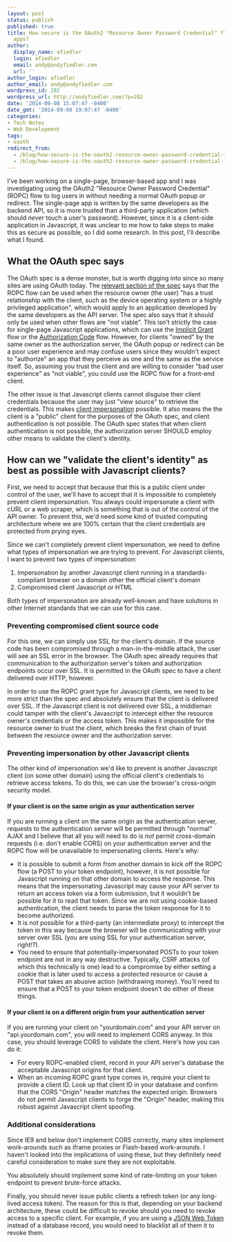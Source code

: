 ```yaml
---
layout: post
status: publish
published: true
title: How secure is the OAuth2 "Resource Owner Password Credential" flow for single-page
  apps?
author:
  display_name: afiedler
  login: afiedler
  email: andy@andyfiedler.com
  url: ''
author_login: afiedler
author_email: andy@andyfiedler.com
wordpress_id: 282
wordpress_url: http://andyfiedler.com/?p=282
date: '2014-09-08 15:07:47 -0400'
date_gmt: '2014-09-08 19:07:47 -0400'
categories:
- Tech Notes
- Web Development
tags:
- oauth
redirect_from:
  - /blog/how-secure-is-the-oauth2-resource-owner-password-credential-flow-for-single-page-apps-282/
  - /blog/how-secure-is-the-oauth2-resource-owner-password-credential-flow-for-single-page-apps-282
---
```

I've been working on a single-page, browser-based app and I was investigating using the OAuth2 "Resource Owner Password Credential" (ROPC) flow to log users in without needing a normal OAuth popup or redirect. The single-page app is written by the same developers as the backend API, so it is more trusted than a third-party application (which should <em>never</em> touch a user's password). However, since it is a client-side application in Javascript, it was unclear to me how to take steps to make this as secure as possible, so I did some research. In this post, I'll describe what I found.
<h2>What the OAuth spec says</h2>
The OAuth spec is a dense monster, but is worth digging into since so many sites are using OAuth today. The <a href="http://tools.ietf.org/html/rfc6749#section-4.3" target="_blank">relevant section of the spec</a> says that the ROPC flow can be used when the resource owner (the user) "has a trust relationship with the client, such as the device operating system or a highly privileged application", which would apply to an application developed by the same developers as the API server. The spec also says that it should only be used when other flows are "not viable". This isn't strictly the case for single-page Javascript applications, which can use the <a href="http://tools.ietf.org/html/rfc6749#section-1.3.2" target="_blank">Implicit Grant</a> flow or the <a href="http://tools.ietf.org/html/rfc6749#section-1.3.1" target="_blank">Authorization Code</a> flow. However, for clients "owned" by the same owner as the authorization server, the OAuth popup or redirect can be a poor user experience and may confuse users since they wouldn't expect to "authorize" an app that they perceive as one and the same as the service itself. So, assuming you trust the client and are willing to consider "bad user experience" as "not viable", you could use the ROPC flow for a front-end client.

The other issue is that Javascript clients cannot disguise their client credentials because the user may just "view source" to retrieve the credentials. This makes <a href="https://tools.ietf.org/html/draft-ietf-oauth-v2-31#section-10.2" target="_blank">client impersonation</a> possible. It also means the the client is a "public" client for the purposes of the OAuth spec, and client authentication is not possible. The OAuth spec states that when client authentication is not possible, the authorization server SHOULD employ other means to validate the client's identity.
<h2>How can we "validate the client's identity" as best as possible with Javascript clients?</h2>
First, we need to accept that because that this is a public client under control of the user, we'll have to accept that it is impossible to completely prevent client impersonation. You always could impersonate a client with cURL or a web scraper, which is something that is out of the control of the API owner. To prevent this, we'd need some kind of trusted computing architecture where we are 100% certain that the client credentials are protected from prying eyes.

Since we can't completely prevent client impersonation, we need to define what types of impersonation we are trying to prevent. For Javascript clients, I want to prevent two types of impersonation:
<ol>
	<li>Impersonation by another Javascript client running in a standards-compliant browser on a domain other the official client's domain</li>
	<li>Compromised client Javascript or HTML</li>
</ol>
Both types of impersonation are already well-known and have solutions in other Internet standards that we can use for this case.
<h3>Preventing compromised client source code</h3>
For this one, we can simply use SSL for the client's domain. If the source code has been compromised through a man-in-the-middle attack, the user will see an SSL error in the browser. The OAuth spec already requires that communication to the authorization server's token and authorization endpoints occur over SSL. It is permitted in the OAuth spec to have a client delivered over HTTP, however.

In order to use the ROPC grant type for Javascript clients, we need to be more strict than the spec and absolutely ensure that the client is delivered over SSL. If the Javascript client is not delivered over SSL, a middleman could tamper with the client's Javascript to intercept either the resource owner's credentials or the access token. This makes it impossible for the resource owner to trust the client, which breaks the first chain of trust between the resource owner and the authorization server.
<h3>Preventing impersonation by other Javascript clients</h3>
The other kind of impersonation we'd like to prevent is another Javascript client (on some other domain) using the official client's credentials to retrieve access tokens. To do this, we can use the browser's cross-origin security model.
<h4>If your client is on the same origin as your authentication server</h4>
If you are running a client on the same origin as the authentication server, requests to the authentication server will be permitted through "normal" AJAX and I believe that all you will need to do is <em>not</em> permit cross-domain requests (i.e. don't enable CORS) on your authentication server and the ROPC flow will be unavailable to impersonating clients. Here's why:
<ul>
	<li>It is possible to submit a form from another domain to kick off the ROPC flow (a POST to your token endpoint), however, it is not possible for Javascript running on that other domain to access the response. This means that the impersonating Javascript may cause your API server to return an access token via a form submission, but it wouldn't be possible for it to read that token. Since we are not using cookie-based authentication, the client needs to parse the token response for it to become authorized.</li>
	<li>It is not possible for a third-party (an intermediate proxy) to intercept the token in this way because the browser will be communicating with your server over SSL (you are using SSL for your authentication server, right!?).</li>
	<li>You need to ensure that potentially-impersonated POSTs to your token endpoint are not in any way destructive. Typically, CSRF attacks (of which this technically is one) lead to a compromise by either setting a cookie that is later used to access a protected resource or cause a POST that takes an abusive action (withdrawing money). You'll need to ensure that a POST to your token endpoint doesn't do either of these things.</li>
</ul>
<h4>If your client is on a different origin from your authentication server</h4>
If you are running your client on "yourdomain.com" and your API server on "api.yourdomain.com", you will need to implement CORS anyway. In this case, you should leverage CORS to validate the client. Here's how you can do it:
<ul>
	<li>For every ROPC-enabled client, record in your API server's database the acceptable Javascript origins for that client.</li>
	<li>When an incoming ROPC grant type comes in, require your client to provide a client ID. Look up that client ID in your database and confirm that the CORS "Origin" header matches the expected origin. Browsers do not permit Javascript clients to forge the "Origin" header, making this robust against Javascript client spoofing.</li>
</ul>
<h3>Additional considerations</h3>
Since IE9 and below don't implement CORS correctly, many sites implement work-arounds such as iframe proxies or Flash-based work-arounds. I haven't looked into the implications of using these, but they definitely need careful consideration to make sure they are not exploitable.

You absolutely should implement some kind of rate-limiting on your token endpoint to prevent brute-force attacks.

Finally, you should never issue public clients a refresh token (or any long-lived access token). The reason for this is that, depending on your backend architecture, these could be difficult to revoke should you need to revoke access to a specific client. For example, if you are using a <a href="http://jwt.io">JSON Web Token</a> instead of a database record, you would need to blacklist all of them it to revoke them.
